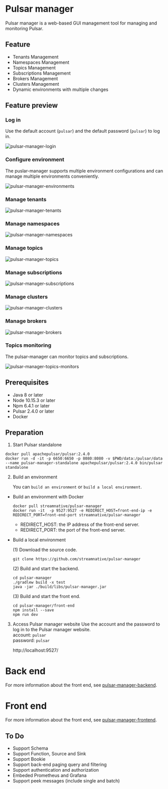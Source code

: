 # Pulsar manager

Pulsar manager is a web-based GUI management tool for managing and monitoring Pulsar.

## Feature

* Tenants Management
* Namespaces Management
* Topics Management
* Subscriptions Management
* Brokers Management
* Clusters Management
* Dynamic environments with multiple changes

## Feature preview

### Log in

Use the default account (`pulsar`) and the default password (`pulsar`) to log in.

![pulsar-manager-login](docs/img/pulsar-manager-login.gif)

### Configure environment

The puslar-manager supports multiple environment configurations and can manage multiple environments conveniently. 

![pulsar-manager-environments](docs/img/pulsar-manager-environments.gif)

### Manage tenants

![pulsar-manager-tenants](docs/img/pulsar-manager-tenants.gif)


### Manage namespaces

![pulsar-manager-namespaces](docs/img/pulsar-manager-namespaces.gif)

### Manage topics

![pulsar-manager-topics](docs/img/pulsar-manager-topics.gif)


### Manage subscriptions

![pulsar-manager-subscriptions](docs/img/pulsar-manager-subscriptions.gif)

### Manage clusters

![pulsar-manager-clusters](docs/img/pulsar-manager-clusters.gif)

### Manage brokers

![pulsar-manager-brokers](docs/img/pulsar-manager-brokers.gif)


### Topics monitoring

The pulsar-manager can monitor topics and subscriptions.

![pulsar-manager-topics-monitors](docs/img/pulsar-manager-topics-monitors.gif)


## Prerequisites
* Java 8 or later
* Node 10.15.3 or later
* Npm 6.4.1 or later
* Pulsar 2.4.0 or later
* Docker

## Preparation

1. Start Pulsar standalone

  ```
  docker pull apachepulsar/pulsar:2.4.0
  docker run -d -it -p 6650:6650 -p 8080:8080 -v $PWD/data:/pulsar/data --name pulsar-manager-standalone apachepulsar/pulsar:2.4.0 bin/pulsar standalone
  ```

2. Build an environment

    You can `build an environment` or `build a local environment`.

  + Build an environment with Docker

    ```
    docker pull streamnative/pulsar-manager
    docker run -it  -p 9527:9527 -e REDIRECT_HOST=front-end-ip -e REDIRECT_PORT=front-end-port streamnative/pulsar-manager
    ```
    * REDIRECT_HOST: the IP address of the front-end server.
    * REDIRECT_PORT: the port of the front-end server.


  + Build a local environment

    (1) Download the source code.

    ```
    git clone https://github.com/streamnative/pulsar-manager
    ```

    (2) Build and start the backend.
    ```
    cd pulsar-manager
    ./gradlew build -x test
    java -jar ./build/libs/pulsar-manager.jar
    ```

    (3) Build and start the front end.

    ```
    cd pulsar-manager/front-end
    npm install --save
    npm run dev
    ```
3. Access Pulsar manager website
    Use the account and the password to log in to the Pulsar manager website.  
    account: `pulsar`  
    password: `pulsar`  

    http://localhost:9527/


# Back end

For more information about the front end, see [pulsar-manager-backend](https://github.com/tuteng/pulsar-manager/blob/feature/add-readme-for-backend-and-front-end/src/README.md).


# Front end

For more information about the front end, see [pulsar-manager-frontend](https://github.com/tuteng/pulsar-manager/tree/feature/add-readme-for-backend-and-front-end/front-end).

## To Do

* Support Schema
* Support Function, Source and Sink
* Support Bookie
* Support back-end paging query and filtering
* Support authentication and authorization
* Embeded Prometheus and Grafana
* Support peek messages (include single and batch)

